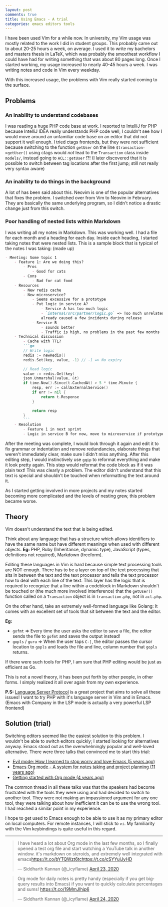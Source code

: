 ```yaml
---
layout: post
comments: true
title: Using Emacs - A trial
categories: emacs editors tools
---
```


I have been used Vim for a while now. In university, my Vim usage was mostly related to the work I
did in student groups. This probably came out to about 20-25 hours a week, on average. I used it to
write my bachelors and masters thesis in LaTeX, which was probably the smoothest workflow I could
have had for writing something that was about 80 pages long. Once I started working, my usage
increased to nearly 40-45 hours a week. I was writing notes and code in Vim every weekday.

With this increased usage, the problems with Vim really started coming to the surface.

<!--more-->

## Problems

### An inability to understand codebases

I was reading a huge PHP code base at work. I resorted to IntelliJ for PHP because IntelliJ IDEA
really understands PHP code well, I couldn't see how I would move around an unfamiliar code base on
an editor that did not support it well enough. I tried ctags frontends, but they were not sufficient
because switching to the function `getUser` on the line `$transaction->getUser()` using ctags would
_not_ lead to the `Transaction` class inside `models/`, instead going to `ACL::getUser` !?! (I later
discovered that it is possible to switch between tag locations after the first jump; still not
really very syntax aware)

### An inability to do things in the background

A lot of has been said about this. Neovim is one of the popular alternatives that fixes the
problem. I switched over from Vim to Neovim in February. They are basically the same underlying
program, so I didn't notice a drastic change just from this switch.

### Poor handling of nested lists within Markdown

I was writing all my notes in Markdown. This was working well. I had a file for each month and a
heading for each day. Inside each heading, I started taking notes that were nested lists. This is a
sample block that is typical of the notes I was taking: (made up)

```markdown
- Meeting: Some topic 1
	- Feature 1: Are we doing this?
		- Pros
			- Good for cats
		- Cons
			- Bad for cat food
	- Resources
		- New redis cache
		- New microservice?
			- Seems excessive for a prototype
			- Put logic in service A?
				- Service A has too much logic
				- `internal/src/partner/logic.go` => Too much unrelated logic in this file, this has
				already caused a few incidents during release
			- Service B
				- sounds better
				- Traffic is high, no problems in the past few months
	- Technical discussion
		- Cache with TTL?
		```go
		// Write logic
		redis := newRedis()
		redis.Set(key, value, -1) // -1 => No expiry

		// Read logic
		value := redis.Get(key)
		json.Unmarshal(value, &t)
		if time.Now().Since(t.CachedAt) > 5 * time.Minute {
			resp, err := callExternalService()
			if err != nil {
				return t.Response
			}

			return resp
		}
		```
	- Resolution
		- Feature 1 in next sprint
		- Logic in service B for now, move to microservice if prototype is successful
```

After the meeting was complete, I would look through it again and edit it to fix grammar or
indentation and remove redundancies, elaborate things that weren't immediately clear, make sure I
didn't miss anything. After this editing step, I would instinctively use `gqip` to reformat
everything and make it look pretty again. This step would reformat the code block as if it was plain
text! This was clearly a problem. The editor didn't understand that this text is special and
shouldn't be touched when reformatting the text around it.

As I started getting involved in more projects and my notes started becoming more complicated and
the levels of nesting grew, this problem became worse.

## Theory

Vim doesn't understand the text that is being edited.

Think about any language that has a structure which allows identifiers to have the same name but
have different meanings when used with different objects. **Eg:** PHP, Ruby (Inheritance, dynamic
type), JavaScript (types, definitions not required), Markdown (freeform).

Editing these languages in Vim is hard because simple text processing tools are NOT enough. There
has to be a layer on top of the text processing that sits in between the text and the text processor
and tells the text processor how to deal with each line of the text. This layer has the logic that
is required to recognize that a line within a codeblock in Markdown shouldn't be touched or (the
much more involved interference) that the `getUser()` function called on a `Transaction` object is
in `transaction.php`, not in `acl.php`.

On the other hand, take an extremely well-formed language like Golang: It comes with an excellent
set of tools that sit between the text and the editor.

**Eg:**

- `gofmt` => Every time the user asks the editor to save a file, the editor sends the file to
`gofmt` and saves the output instead!
- `gopls` / `guru` => When the user taps `C-]`, the editor passes the cursor location to `gopls` and
loads the file and line, column number that `gopls` returns.

If there were such tools for PHP, I am sure that PHP editing would be just as efficient as Go.

This is not a novel theory, it has been put forth by other people, in other forms. I simply realized
it all over again from my own experience.

**P.S:** [Language Server Protocol](https://microsoft.github.io/language-server-protocol/) is a
great project that aims to solve all these issues! I want to try PHP with it's language server in
Vim and in Emacs. (Emacs with Company in the LSP mode is actually a very powerful LSP frontend)

## Solution (trial)

Switching editors seemed like the easiest solution to this problem. I wouldn't be able to switch
editors quickly; I started looking for alternatives anyway. Emacs stood out as the overwhelmingly
popular and well-loved alternative. There were three talks that convinced me to start this trial:

- [Evil mode: How I learned to stop worry and love Emacs (5 years ago)][1]
- [Emacs Org mode - A system for notes taking and project planning (11 years ago)][3]
- [Getting started with Org mode (4 years ago)][2]

The common thread in all these talks was that the speakers had become frustrated with the tools they
were using and had decided to switch to another tool. They were not making an impassioned argument
for any one tool, they were talking about how inefficient it can be to use the wrong tool. I had
reached a similar point in my experience.

I hope to get used to Emacs enough to be able to use it as my primary editor on local computers. For
remote instances, I will stick to `vi`. My familiarity with the Vim keybindings is quite useful in
this regard.

***

<blockquote class="twitter-tweet"><p lang="en" dir="ltr">I have heard a lot about Org mode in the last few months, so I finally opened a test org file and start watching a YouTube talk in another window. it&#39;s markdown on steroids, and extremely well integrated with emacs<a href="https://t.co/bYTQWzt6tc">https://t.co/bYTQWzt6tc</a><a href="https://t.co/cSYYulJyHD">https://t.co/cSYYulJyHD</a></p>&mdash; Siddharth Kannan (@_icyflame) <a href="https://twitter.com/_icyflame/status/1253337750696157185?ref_src=twsrc%5Etfw">April 23, 2020</a></blockquote> <script async src="https://platform.twitter.com/widgets.js" charset="utf-8"></script>

<blockquote class="twitter-tweet"><p lang="en" dir="ltr">Org mode for daily notes is pretty handy (especially if you get bigquery results into Emacs) if you want to quickly calculate percentages and sums! <a href="https://t.co/19MmJlhjp6">https://t.co/19MmJlhjp6</a></p>&mdash; Siddharth Kannan (@_icyflame) <a href="https://twitter.com/_icyflame/status/1253689496488439808?ref_src=twsrc%5Etfw">April 24, 2020</a></blockquote> <script async src="https://platform.twitter.com/widgets.js" charset="utf-8"></script>

[1]: https://www.youtube.com/watch?v=JWD1Fpdd4Pc
[2]: https://www.youtube.com/watch?v=SzA2YODtgK4
[3]: https://www.youtube.com/watch?v=oJTwQvgfgMM
